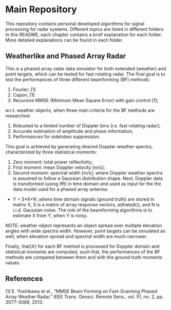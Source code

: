 # Main Repository

This repository contains personal developed algorithms for signal processing for radar systems. Different topics
are listed in different folders. In this README, each chapter contains a brief explanation for each folder.
More detailed explanations can be found in each folder.

## Weatherlike and Phased Array Radar

This is a phased array radar data simulator for both extended (weather) and point targets, which can be tested
for fast rotating radar. The final goal is to test the performances of three different beamforming (BF) methods:

1. Fourier; [1]
2. Capon; [1]
3. Recursive MMSE (Minimum Mean Square Error) with gain control [1];

w.r.t. weather objects, when three main criteria for the BF methods are researched:

1. Robusted to a limited number of Doppler bins (i.e. fast rotating radar);
2. Accurate estimation of amplitude and phase information;
3. Performances for sidelobes suppression.

This goal is achieved by generating desired Doppler weather spectra, characterized by three statistical moments:
1. Zero moment: total power reflectivity;
2. First moment: mean Doppler velocity [m/s];
3. Second moment: spectral width [m/s];
where Doppler weather spectra is assumed to follow a Gaussian distribution shape. Next, Doppler data is transformed 
(using ifft) in time domain and used as input for the the data model used for a phased array antenna:
* Y = S*X+N
,where time domain signals (ground truth) are stored in matrix X, S is a matrix of array response vectors, a(theta(k)), 
and N is i.i.d. Gaussian noise. The role of the beamforming algorithms is to estimate X from Y, when Y is noisy.

NOTE: weather object represents an object spread over multiple elevation angles with wide spectra width. However, point
targets can be simulated as well, when elevation spread and spectral width are much narrower.

Finally, \hat{X} for each BF method is processed for Doppler domain and statistical moments are computed, such that,
the performances of the BF methods are compared between them and with the ground truth moments values.


## References
[1] E. Yoshikawa et al., “MMSE Beam Forming on Fast-Scanning Phased Array Weather Radar,” IEEE Trans. Geosci. Remote Sens., vol. 51, no. 2, pp. 3077–3088, 2013.